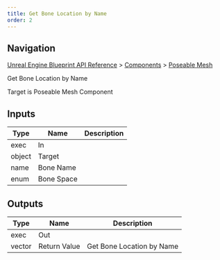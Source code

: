 ```yaml
---
title: Get Bone Location by Name
order: 2
---
```

## Navigation

[Unreal Engine Blueprint API Reference](https://dev.epicgames.com/documentation/en-us/unreal-engine/BlueprintAPI) > [Components](https://dev.epicgames.com/documentation/en-us/unreal-engine/BlueprintAPI/Components) > [Poseable Mesh](https://dev.epicgames.com/documentation/en-us/unreal-engine/BlueprintAPI/Components/PoseableMesh)

Get Bone Location by Name

Target is Poseable Mesh Component

## Inputs

| Type | Name | Description |
| --- | --- | --- |
| exec | In |  |
| object | Target |  |
| name | Bone Name |  |
| enum | Bone Space |  |

## Outputs

| Type | Name | Description |
| --- | --- | --- |
| exec | Out |  |
| vector | Return Value | Get Bone Location by Name |
